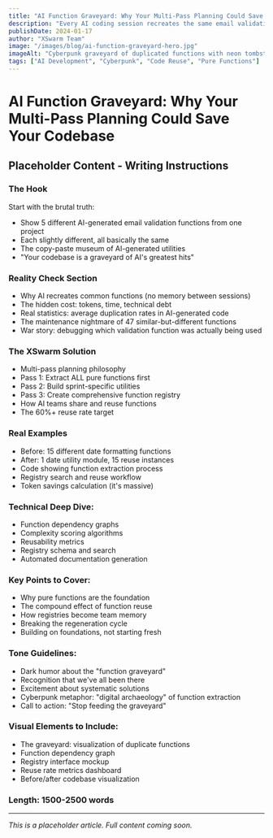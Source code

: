 ```yaml
---
title: "AI Function Graveyard: Why Your Multi-Pass Planning Could Save Your Codebase"
description: "Every AI coding session recreates the same email validation function 47 times. XSwarm's multi-pass epoch planning extracts pure functions first, building a foundation instead of starting from scratch."
publishDate: 2024-01-17
author: "XSwarm Team"
image: "/images/blog/ai-function-graveyard-hero.jpg"
imageAlt: "Cyberpunk graveyard of duplicated functions with neon tombstones"
tags: ["AI Development", "Cyberpunk", "Code Reuse", "Pure Functions"]
---
```


# AI Function Graveyard: Why Your Multi-Pass Planning Could Save Your Codebase

## Placeholder Content - Writing Instructions

### The Hook
Start with the brutal truth:
- Show 5 different AI-generated email validation functions from one project
- Each slightly different, all basically the same
- The copy-paste museum of AI-generated utilities
- "Your codebase is a graveyard of AI's greatest hits"

### Reality Check Section
- Why AI recreates common functions (no memory between sessions)
- The hidden cost: tokens, time, technical debt
- Real statistics: average duplication rates in AI-generated code
- The maintenance nightmare of 47 similar-but-different functions
- War story: debugging which validation function was actually being used

### The XSwarm Solution
- Multi-pass planning philosophy
- Pass 1: Extract ALL pure functions first
- Pass 2: Build sprint-specific utilities
- Pass 3: Create comprehensive function registry
- How AI teams share and reuse functions
- The 60%+ reuse rate target

### Real Examples
- Before: 15 different date formatting functions
- After: 1 date utility module, 15 reuse instances
- Code showing function extraction process
- Registry search and reuse workflow
- Token savings calculation (it's massive)

### Technical Deep Dive:
- Function dependency graphs
- Complexity scoring algorithms
- Reusability metrics
- Registry schema and search
- Automated documentation generation

### Key Points to Cover:
- Why pure functions are the foundation
- The compound effect of function reuse
- How registries become team memory
- Breaking the regeneration cycle
- Building on foundations, not starting fresh

### Tone Guidelines:
- Dark humor about the "function graveyard"
- Recognition that we've all been there
- Excitement about systematic solutions
- Cyberpunk metaphor: "digital archaeology" of function extraction
- Call to action: "Stop feeding the graveyard"

### Visual Elements to Include:
- The graveyard: visualization of duplicate functions
- Function dependency graph
- Registry interface mockup
- Reuse rate metrics dashboard
- Before/after codebase visualization

### Length: 1500-2500 words

---

*This is a placeholder article. Full content coming soon.*